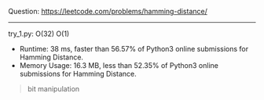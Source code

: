 Question: https://leetcode.com/problems/hamming-distance/

---

try_1.py: O(32) O(1)

* Runtime: 38 ms, faster than 56.57% of Python3 online submissions for Hamming Distance.
* Memory Usage: 16.3 MB, less than 52.35% of Python3 online submissions for Hamming Distance.

> bit manipulation
